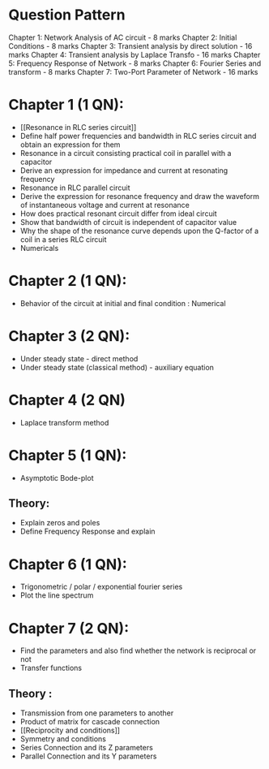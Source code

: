 
# Question Pattern
Chapter 1: Network Analysis of AC circuit - 8 marks
Chapter 2: Initial Conditions - 8 marks
Chapter 3: Transient analysis by direct solution - 16 marks
Chapter 4: Transient analysis  by Laplace Transfo - 16 marks
Chapter 5: Frequency Response of Network - 8 marks
Chapter 6: Fourier Series and transform - 8 marks
Chapter 7: Two-Port Parameter of Network - 16 marks


# Chapter 1 (1 QN): 
* [[Resonance in RLC series circuit]]
* Define half power frequencies and bandwidth in RLC series circuit and obtain an expression for them
* Resonance in a circuit consisting practical coil in parallel with a capacitor 
* Derive an expression for impedance and current at resonating frequency
* Resonance in RLC parallel circuit 
* Derive the expression for resonance frequency and draw the waveform of instantaneous voltage and current at resonance
* How does practical resonant circuit differ from ideal circuit
* Show that bandwidth of circuit is independent of capacitor value
* Why the shape of the resonance curve depends upon the Q-factor of a coil in a series RLC circuit
* Numericals


# Chapter 2 (1 QN):
* Behavior of the circuit at initial and final condition : Numerical


# Chapter 3 (2 QN):
* Under steady state - direct method 
* Under steady state (classical method) - auxiliary equation


# Chapter 4 (2 QN)
* Laplace transform method 


# Chapter 5 (1 QN):
* Asymptotic Bode-plot


## Theory:
* Explain zeros and poles
* Define Frequency Response and explain


# Chapter 6 (1 QN):
* Trigonometric / polar / exponential fourier series 
* Plot the line spectrum


# Chapter 7 (2 QN):
* Find the parameters and also find whether the network is reciprocal or not
* Transfer functions
## Theory : 
* Transmission from one parameters to another
* Product of matrix for cascade connection
* [[Reciprocity and conditions]]
* Symmetry and conditions
* Series Connection and its Z parameters
* Parallel Connection and its Y parameters